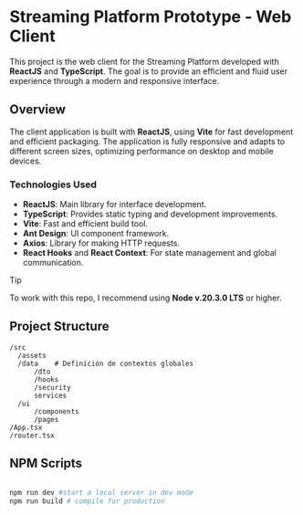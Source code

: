 # Streaming Platform Prototype - Web Client

This project is the web client for the Streaming Platform developed with **ReactJS** and **TypeScript**. The goal is to provide an efficient and fluid user experience through a modern and responsive interface.

## Overview

The client application is built with **ReactJS**, using **Vite** for fast development and efficient packaging. The application is fully responsive and adapts to different screen sizes, optimizing performance on desktop and mobile devices.

### Technologies Used

- **ReactJS**: Main library for interface development.
- **TypeScript**: Provides static typing and development improvements.
- **Vite**: Fast and efficient build tool.
- **Ant Design**: UI component framework.
- **Axios**: Library for making HTTP requests.
- **React Hooks** and **React Context**: For state management and global communication.

> [!TIP]
> To work with this repo, I recommend using **Node v.20.3.0 LTS** or higher.

## Project Structure

```plaintext
/src
  /assets 
  /data    # Definición de contextos globales
	  /dto
	  /hooks
	  /security
	  services
  /ui
	  /components
	  /pages
/App.tsx
/router.tsx
```

## NPM Scripts 

```sh

npm run dev #start a local server in dev mode
npm run build # compile for production

```